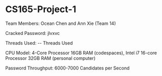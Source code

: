 # CS165-Project-1

Team Members: Ocean Chen and Ann Xie (Team 14)

Cracked Password: jlvxvc 

Threads Used: -- Threads Used 

CPU Model: 4-Core Processor 16GB RAM (codespaces), Intel i7 16-core Processor 32GB RAM (personal computer)

Password Throughput: 6000-7000 Candidates per Second 
